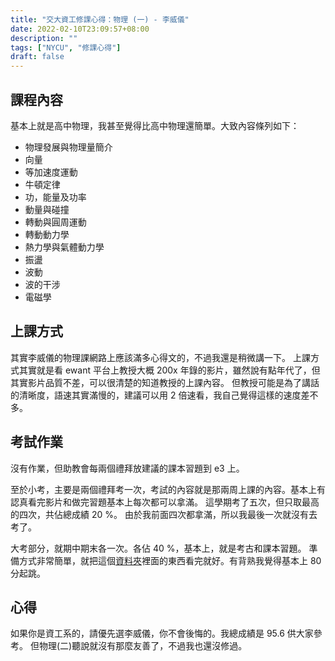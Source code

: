 ```yaml
---
title: "交大資工修課心得：物理 (一) - 李威儀"
date: 2022-02-10T23:09:57+08:00
description: ""
tags: ["NYCU", "修課心得"]
draft: false
---
```


## 課程內容

基本上就是高中物理，我甚至覺得比高中物理還簡單。大致內容條列如下：

- 物理發展與物理量簡介 	
- 向量
- 等加速度運動 
- 牛頓定律 
- 功，能量及功率 
- 動量與碰撞 
- 轉動與圓周運動 
- 轉動動力學 
- 熱力學與氣體動力學 
- 振盪 	
- 波動 	
- 波的干涉 	
- 電磁學

## 上課方式

其實李威儀的物理課網路上應該滿多心得文的，不過我還是稍微講一下。
上課方式其實就是看 ewant 平台上教授大概 200x 年錄的影片，雖然說有點年代了，但其實影片品質不差，可以很清楚的知道教授的上課內容。
但教授可能是為了講話的清晰度，語速其實滿慢的，建議可以用 2 倍速看，我自己覺得這樣的速度差不多。

## 考試作業

沒有作業，但助教會每兩個禮拜放建議的課本習題到 e3 上。

至於小考，主要是兩個禮拜考一次，考試的內容就是那兩周上課的內容。基本上有認真看完影片和做完習題基本上每次都可以拿滿。
這學期考了五次，但只取最高的四次，共佔總成績 20 %。
由於我前面四次都拿滿，所以我最後一次就沒有去考了。

大考部分，就期中期末各一次。各佔 40 %，基本上，就是考古和課本習題。
準備方式非常簡單，就把這個[資料夾](https://drive.google.com/drive/folders/11nWhh4YR2MuyGSjateAeE4x0ZrBAIEew)裡面的東西看完就好。有背熟我覺得基本上 80 分起跳。

## 心得

如果你是資工系的，請優先選李威儀，你不會後悔的。我總成績是 95.6 供大家參考。
但物理(二)聽說就沒有那麼友善了，不過我也還沒修過。


